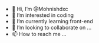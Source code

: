 - 👋 Hi, I’m @Mohnishdxc
- 👀 I’m interested in coding
- 🌱 I’m currently learning front-end
- 💞️ I’m looking to collaborate on ...
- 📫 How to reach me ...

<!---
Mohnishdxc/Mohnishdxc is a ✨ special ✨ repository because its `README.md` (this file) appears on your GitHub profile.
You can click the Preview link to take a look at your changes.
--->
